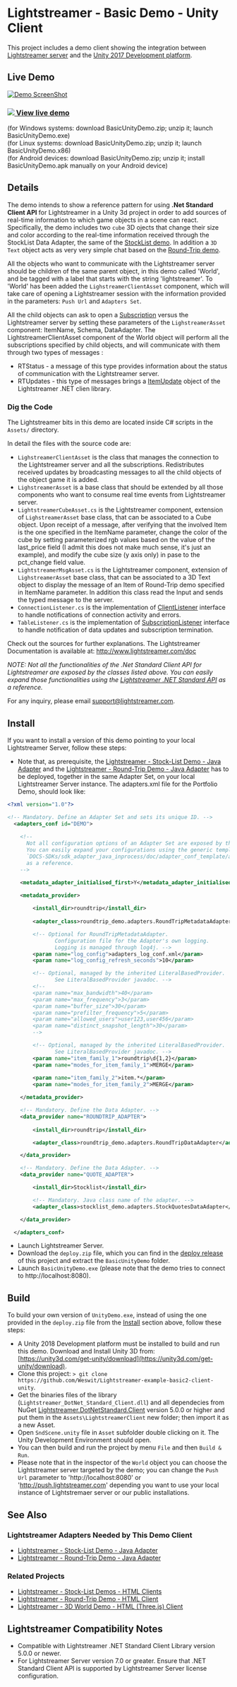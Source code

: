 # Lightstreamer - Basic Demo - Unity Client

<!-- START DESCRIPTION lightstreamer-example-basic2-client-unity -->

This project includes a demo client showing the integration between [Lightstreamer server](https://www.lightstreamer.com/) and the [Unity 2017 Development platform](https://unity3d.com/).<br>

## Live Demo

[![Demo ScreenShot](screen_demo_large2.png)](https://demos.lightstreamer.com/UnityDemo/BasicUnityDemo.zip)<br>

### [![](http://demos.lightstreamer.com/site/img/play.png) View live demo](http://demos.lightstreamer.com/UnityDemo2/BasicUnityDemo.zip)<br>
(for Windows systems: download BasicUnityDemo.zip; unzip it; launch BasicUnityDemo.exe)<br>
(for Linux systems: download BasicUnityDemo.zip; unzip it; launch BasicUnityDemo.x86)<br>
(for Android devices: download BasicUnityDemo.zip; unzip it; install BasicUnityDemo.apk manually on your Android device)

## Details

The demo intends to show a reference pattern for using <b>.Net Standard Client API</b> for Lightstreamer in a Unity 3d project in order to add sources of real-time information to which game objects in a scene can react.
Specifically, the demo includes two `cube` 3D ojects that change their size and color according to the real-time information received through the StockList Data Adapter, the same of the [StockList demo](https://github.com/Lightstreamer/Lightstreamer-example-StockList-client-javascript).
In addition a `3D Text` object acts as very very simple chat based on the [Round-Trip demo](https://github.com/Lightstreamer/Lightstreamer-example-RoundTrip-client-javascript). 

All the objects who want to communicate with the Lightstreamer server should be children of the same parent object, in this demo called 'World', and be tagged with a label that starts with the string 'lightstreamer'.
To 'World' has been added the `LighstreamerClientAsset` component, which will take care of opening a Lightstreamer session with the information provided in the parameters: `Push Url` and `Adapters Set`.

All the child objects can ask to open a [Subscription](https://lightstreamer.com/api/ls-dotnetstandard-client/latest/api/com.lightstreamer.client.Subscription.html) versus the Lightstreamer server by setting these parameters of the `LighstreamerAsset` component: ItemName, Schema, DataAdapter.
The LightstreamerClientAsset component of the World object will perform all the subscriptions specified by child objects, and will communicate with them through two types of messages :

* RTStatus - a message of this type provides information about the status of communication with the Lightstreamer server.
* RTUpdates - this type of messages brings a [ItemUpdate](https://lightstreamer.com/api/ls-dotnetstandard-client/latest/api/com.lightstreamer.client.ItemUpdate.html) object of the Lightstreamer .NET clien library.

### Dig the Code

The Lightstreamer bits in this demo are located inside C# scripts in the `Assets/` directory.<br>

In detail the files with the source code are:
* `LighstreamerClientAsset` is the class that manages the connection to the Lightstreamer server and all the subscriptions. Redistributes received updates by broadcasting messages to all the child objects of the object game it is added.
* `LighstreamerAsset` is a base class that should be extended by all those components who want to consume real time events from Lightstreamer server. 
* `LightstreamerCubeAsset.cs` is the Lightstreamer component, extension of `LighstreamerAsset` base class, that can be associated to a Cube object. Upon receipt of a message, 
after verifying that the involved Item is the one specified in the ItemName parameter, change the color of the cube by setting parameterized rgb values based on the value of the last_price field (I admit this does not make much sense, it's just an example), and modify the cube size (y axis only) in pase to the pct_change field value.
* `LightstreamerMsgAsset.cs` is the Lightstreamer component, extension of `LighstreamerAsset` base class, that can be associated to a 3D Text object to display the message of an Item of Round-Trip demo specified in ItemName parameter.
In addition this class read the Input and sends the typed message to the server.
* `ConnectionListener.cs` is the implementation of [ClientListener](https://lightstreamer.com/api/ls-dotnetstandard-client/latest/api/com.lightstreamer.client.ClientListener.html) interface to handle notifications of connection activity and errors. 
* `TableListener.cs` is the implementation of [SubscriptionListener](https://lightstreamer.com/api/ls-dotnetstandard-client/latest/api/com.lightstreamer.client.SubscriptionListener.html) interface to handle notification of data updates and subscription termination.

Check out the sources for further explanations. The Lightstreamer Documentation is available at: http://www.lightstreamer.com/doc<br>

<i>NOTE: Not all the functionalities of the .Net Standard Client API for Lightstreamer are exposed by the classes listed above. You can easily expand those functionalities using the [Lightstreamer .NET Standard API](https://lightstreamer.com/api/ls-dotnetstandard-client/latest/api/Index.html) as a reference. </i>

For any inquiry, please email support@lightstreamer.com.

<!-- END DESCRIPTION lightstreamer-example-basic2-client-unity -->

## Install

If you want to install a version of this demo pointing to your local Lightstreamer Server, follow these steps:

* Note that, as prerequisite, the [Lightstreamer - Stock-List Demo - Java Adapter](https://github.com/Weswit/Lightstreamer-example-Stocklist-adapter-java) and the [Lightstreamer - Round-Trip Demo - Java Adapter](https://github.com/Lightstreamer/Lightstreamer-example-RoundTrip-adapter-java) has to be deployed, together in the same Adapter Set, on your local Lightstreamer Server instance.
The adapters.xml file for the Portfolio Demo, should look like:
```xml 
<?xml version="1.0"?>

<!-- Mandatory. Define an Adapter Set and sets its unique ID. -->
  <adapters_conf id="DEMO">
  
    <!--
      Not all configuration options of an Adapter Set are exposed by this file.
      You can easily expand your configurations using the generic template,
      `DOCS-SDKs/sdk_adapter_java_inprocess/doc/adapter_conf_template/adapters.xml`,
      as a reference.
    -->

    <metadata_adapter_initialised_first>Y</metadata_adapter_initialised_first>
	
	<metadata_provider>

		<install_dir>roundtrip</install_dir>
	
        <adapter_class>roundtrip_demo.adapters.RoundTripMetadataAdapter</adapter_class>

        <!-- Optional for RoundTripMetadataAdapter.
               Configuration file for the Adapter's own logging.
               Logging is managed through log4j. -->
        <param name="log_config">adapters_log_conf.xml</param>
        <param name="log_config_refresh_seconds">10</param>

        <!-- Optional, managed by the inherited LiteralBasedProvider.
               See LiteralBasedProvider javadoc. -->
        <!--
        <param name="max_bandwidth">40</param>
        <param name="max_frequency">3</param>
        <param name="buffer_size">30</param>
        <param name="prefilter_frequency">5</param>
        <param name="allowed_users">user123,user456</param>
        <param name="distinct_snapshot_length">30</param>
        -->

        <!-- Optional, managed by the inherited LiteralBasedProvider.
               See LiteralBasedProvider javadoc. -->
        <param name="item_family_1">roundtrip\d{1,2}</param>
        <param name="modes_for_item_family_1">MERGE</param>
		
        <param name="item_family_2">item.*</param>
        <param name="modes_for_item_family_2">MERGE</param>

    </metadata_provider>

    <!-- Mandatory. Define the Data Adapter. -->
    <data_provider name="ROUNDTRIP_ADAPTER">
	  
	    <install_dir>roundtrip</install_dir>

        <adapter_class>roundtrip_demo.adapters.RoundTripDataAdapter</adapter_class>

    </data_provider>

	<!-- Mandatory. Define the Data Adapter. -->
	<data_provider name="QUOTE_ADAPTER">

	    <install_dir>Stocklist</install_dir>

		<!-- Mandatory. Java class name of the adapter. -->
		<adapter_class>stocklist_demo.adapters.StockQuotesDataAdapter</adapter_class>

    </data_provider>

  </adapters_conf>
```
* Launch Lightstreamer Server.
* Download the `deploy.zip` file, which you can find in the [deploy release](https://github.com/Lightstreamer/Lightstreamer-example-basic2-client-unity/releases) of this project and extract the `BasicUnityDemo` folder.
* Launch `BasicUnityDemo.exe` (please note that the demo tries to connect to http://localhost:8080).

## Build

To build your own version of `UnityDemo.exe`, instead of using the one provided in the `deploy.zip` file from the [Install](https://github.com/Lightstreamer/Lightstreamer-example-basic2-client-unity#install) section above, follow these steps:

* A Unity 2018 Development platform must be installed to build and run this demo. Download and Install Unity 3D from: [https://unity3d.com/get-unity/download](https://unity3d.com/get-unity/download).
* Clone this project: `> git clone https://github.com/Weswit/Lightstreamer-example-basic2-client-unity`.
* Get the  binaries files of the library (`Lightstreamer_DotNet_Standard_Client.dll`) and all dependecies from NuGet [Lightstreamer.DotNetStandard.Client](https://www.nuget.org/packages/Lightstreamer.DotNetStandard.Client/) version 5.0.0 or higher and put them in the `Assets\LightstreamerClient` new folder; then import it as a new Asset.
* Open `SndScene.unity` file in `Asset` subfolder double clicking on it. The Unity Development Environment should open.
* You can then build and run the project by menu `File` and then `Build & Run`.
* Please note that in the inspector of the `World` object you can choose the Lightstreamer server targeted by the demo; you can change the `Push Url` parameter to 'http://localhost:8080' or 'http://push.lightstreamer.com' depending you want to use your local instance of Lightstremaer server or our public installations.

## See Also

### Lightstreamer Adapters Needed by This Demo Client

<!-- START RELATED_ENTRIES -->
* [Lightstreamer - Stock-List Demo - Java Adapter](https://github.com/Weswit/Lightstreamer-example-Stocklist-adapter-java)
* [Lightstreamer - Round-Trip Demo - Java Adapter](https://github.com/Lightstreamer/Lightstreamer-example-RoundTrip-adapter-java)

<!-- END RELATED_ENTRIES -->

### Related Projects

* [Lightstreamer - Stock-List Demos - HTML Clients](https://github.com/Weswit/Lightstreamer-example-Stocklist-client-javascript)
* [Lightstreamer - Round-Trip Demo - HTML Client](https://github.com/Lightstreamer/Lightstreamer-example-RoundTrip-client-javascript)
* [Lightstreamer - 3D World Demo - HTML (Three.js) Client](https://github.com/Weswit/Lightstreamer-example-3DWorld-client-javascript)

## Lightstreamer Compatibility Notes

* Compatible with Lightstreamer .NET Standard Client Library version 5.0.0 or newer.
* For Lightstreamer Server version 7.0 or greater. Ensure that .NET Standard Client API is supported by Lightstreamer Server license configuration.
